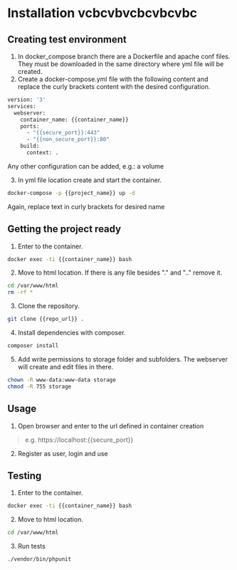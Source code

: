# Installation vcbcvbvcbcvbcvbc

## Creating test environment

1) In docker_compose branch there are a Dockerfile and apache conf files. They must be downloaded in the same directory
   where yml file will be created.
2) Create a docker-compose.yml file with the following content and replace the curly brackets content with the desired
   configuration.

``` sh
version: '3'
services:
  webserver:
    container_name: {{container_name}}
    ports:
      - "{{secure_port}}:443"
      - "{{non_secure_port}}:80"
    build:
      context: .
```

Any other configuration can be added, e.g.: a volume

3) In yml file location create and start the container.

``` sh
docker-compose -p {{project_name}} up -d
```

Again, replace text in curly brackets for desired name

## Getting the project ready

1) Enter to the container.

``` sh
docker exec -ti {{container_name}} bash
```

2) Move to html location. If there is any file besides "." and ".." remove it.

``` sh
cd /var/www/html
rm -rf *
```

3) Clone the repository.

``` sh
git clone {{repo_url}} .
```

4) Install dependencies with composer.

``` sh
composer install
```

5) Add write permissions to storage folder and subfolders. The webserver will create and edit files in there.

```sh
chown -R www-data:www-data storage
chmod -R 755 storage
```

## Usage

1) Open browser and enter to the url defined in container creation

> e.g. https://localhost:{{secure_port}}

2) Register as user, login and use

## Testing

1) Enter to the container.

``` sh
docker exec -ti {{container_name}} bash
```

2) Move to html location.

``` sh
cd /var/www/html
```

3) Run tests

``` sh
./vendor/bin/phpunit
```
